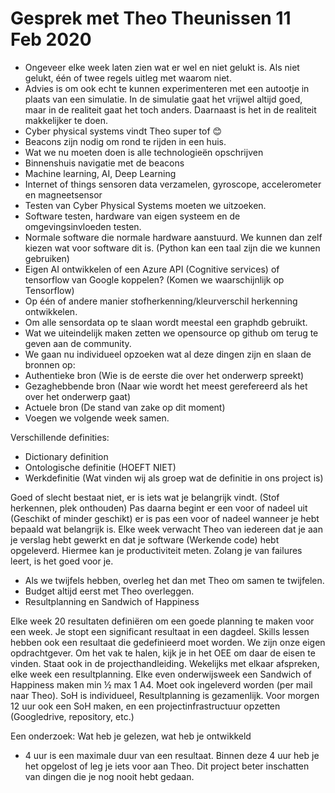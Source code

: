 # Gesprek met Theo Theunissen 11 Feb 2020

 - Ongeveer elke week laten zien wat er wel en niet gelukt is. Als niet gelukt, één of twee regels uitleg met waarom niet. 
 - Advies is om ook echt te kunnen experimenteren met een autootje in plaats van een simulatie. In de simulatie gaat het vrijwel altijd goed, maar in de realiteit gaat het toch anders. Daarnaast is het in de realiteit makkelijker te doen.
 - Cyber physical systems vindt Theo super tof 😊
 - Beacons zijn nodig om rond te rijden in een huis. 
 - Wat we nu moeten doen is alle technologieën opschrijven
 - Binnenshuis navigatie met de beacons
 - Machine learning, AI, Deep Learning
 - Internet of things sensoren data verzamelen, gyroscope, accelerometer en magneetsensor
 - Testen van Cyber Physical Systems moeten we uitzoeken.
 - Software testen, hardware van eigen systeem en de omgevingsinvloeden testen.
 - Normale software die normale hardware aanstuurd. We kunnen dan zelf kiezen wat voor software dit is. (Python kan een taal zijn die we kunnen gebruiken)
 - Eigen AI ontwikkelen of een Azure API (Cognitive services) of tensorflow van Google koppelen? (Komen we waarschijnlijk op Tensorflow)
 - Op één of andere manier stofherkenning/kleurverschil herkenning ontwikkelen. 
 - Om alle sensordata op te slaan wordt meestal een graphdb gebruikt. 
 - Wat we uiteindelijk maken zetten we opensource op github om terug te geven aan de community.
 - We gaan nu individueel opzoeken wat al deze dingen zijn en slaan de bronnen op: 
 - Authentieke bron (Wie is de eerste die over het onderwerp spreekt)
 - Gezaghebbende bron (Naar wie wordt het meest gerefereerd als het over het onderwerp gaat)
 - Actuele bron (De stand van zake op dit moment)
 - Voegen we volgende week samen.

Verschillende definities:
 - Dictionary definition
 - Ontologische definitie (HOEFT NIET)
 - Werkdefinitie (Wat vinden wij als groep wat de definitie in ons project is)
 
Goed of slecht bestaat niet, er is iets wat je belangrijk vindt. (Stof herkennen, plek onthouden) Pas daarna begint er een voor of nadeel uit (Geschikt of minder geschikt) er is pas een voor of nadeel wanneer je hebt bepaald wat belangrijk is.
Elke week verwacht Theo van iedereen dat je aan je verslag hebt gewerkt en dat je software (Werkende code) hebt opgeleverd. Hiermee kan je productiviteit meten.
Zolang je van failures leert, is het goed voor je.
 - Als we twijfels hebben, overleg het dan met Theo om samen te twijfelen.
 - Budget altijd eerst met Theo overleggen.
 - Resultplanning en Sandwich of Happiness
 
Elke week 20 resultaten definiëren om een goede planning te maken voor een week.
Je stopt een significant resultaat in een dagdeel. Skills lessen hebben ook een resultaat die gedefinieerd moet worden.
We zijn onze eigen opdrachtgever. Om het vak te halen, kijk je in het OEE om daar de eisen te vinden. Staat ook in de projecthandleiding.
Wekelijks met elkaar afspreken, elke week een resultplanning. Elke even onderwijsweek een Sandwich of Happiness maken min ½ max 1 A4. Moet ook ingeleverd worden (per mail naar Theo). SoH is individueel, Resultplanning is gezamenlijk.
Voor morgen 12 uur ook een SoH maken, en een projectinfrastructuur opzetten (Googledrive, repository, etc.)

Een onderzoek:
Wat heb je gelezen, wat heb je ontwikkeld 

 - 4 uur is een maximale duur van een resultaat. Binnen deze 4 uur heb je het opgelost of leg je iets voor aan Theo. 
Dit project beter inschatten van dingen die je nog nooit hebt gedaan.
